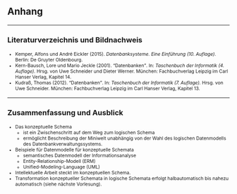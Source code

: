## Anhang

---

### Literaturverzeichnis und Bildnachweis

<ul style="font-size: 0.75em">
    <li>
        Kemper, Alfons und André Eickler (2015).
        <em>Datenbanksysteme. Eine Einführung (10. Auflage).</em>
        Berlin: De Gruyter Oldenbourg.
    </li>
    <li>
        Kern-Bausch, Lore und Mario Jeckle (2001).
        <q style="font-style: normal">Datenbanken</q>.
        In: <em>Taschenbuch der Informatik (4. Auflage).</em>
        Hrsg. von Uwe Schneider und Dieter Werner.
        München: Fachbuchverlag Leipzig im Carl Hanser Verlag,
        Kapitel 14.
    </li>
    <li>
        Kudraß, Thomas (2012).
        <q style="font-style: normal">Datenbanken</q>.
        In: <em>Taschenbuch der Informatik (7. Auflage).</em>
        Hrsg. von Uwe Schneider.
        München: Fachbuchverlag Leipzig im Carl Hanser Verlag,
        Kapitel 13.
    </li>
</ul>

---

### Zusammenfassung und Ausblick

<ul style="font-size: 0.75em">
  <li>
    Das konzeptuelle Schema
    <ul>
      <li>ist ein Zwischenschritt auf dem Weg zum logischen Schema</li>
      <li>ermöglicht Beschreibung der Miniwelt unabhängig von der Wahl des logischen Datenmodells des Datenbankverwaltungssystems.</li>
    </ul>
  </li>
  <li class="fragment">
    Beispiele für Datenmodelle für konzeptuelle Schemata
    <ul>
      <li>semantisches Datenmodell der Informationsanalyse</li>
      <li>Entity-Relationship-Modell (ERM)</li>
      <li>Unified-Modeling-Language (UML)</li>
    </ul>
  </li>
  <li class="fragment">
    Intellektuelle Arbeit steckt im konzeptuellen Schema.
  </li>
  <li class="fragment">
    Transformation konzeptueller Schemata in logische Schemata erfolgt halbautomatisch bis nahezu automatisch
    (siehe nächste Vorlesung).
  </li>
</ul>
